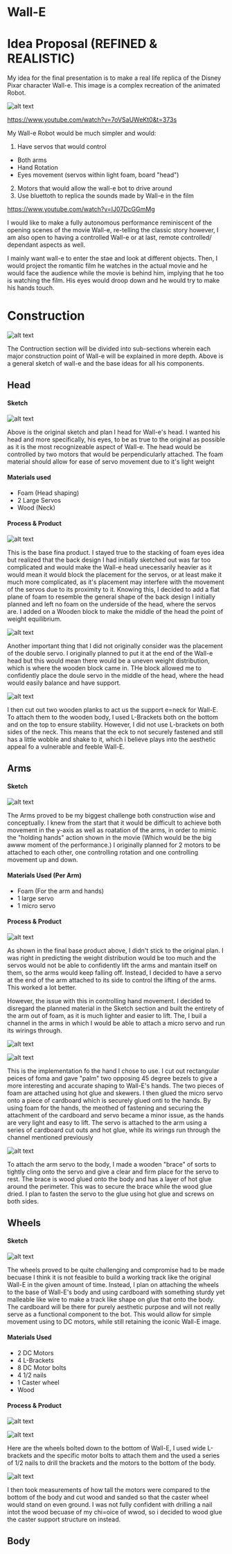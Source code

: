 # Wall-E

# Idea Proposal (REFINED & REALISTIC)

My idea for the final presentation is to make a real life replica of the Disney Pixar character Wall-e. This image is a complex recreation of the animated Robot. 

![alt text](https://github.com/Ahmed-Ismaeili/Proposal/blob/master/Wall-e.jpg)

https://www.youtube.com/watch?v=7oVSaUWeKt0&t=373s

My Wall-e Robot would be much simpler and would:
1) Have servos that would control
- Both arms
- Hand Rotation
- Eyes movement (servos within light foam, board "head")
2) Motors that would allow the wall-e bot to drive around
3) Use bluettoth to replica the sounds made by Wall-e in the film

https://www.youtube.com/watch?v=IJ07DcGGmMg

I would like to make a fully autonomous performance reminiscent of the opening scenes of the movie Wall-e, re-telling the classic story however, I am also open to having a controlled Wall-e or at last, remote controlled/ dependant aspects as well.

I mainly want wall-e to enter the stae and look at different objects. Then, I would project the romantic film he watches in the actual movie and he would face the audience while the movie is behind him, implying that he too is watching the film. His eyes would droop down and he would try to make his hands touch.

# Construction

![alt text](https://github.com/Ahmed-Ismaeili/Wall-E/blob/master/Sketch_General.jpg)

The Contruction section will be divided into sub-sections wherein each major construction point of Wall-e will be explained in more depth. Above is a general sketch of wall-e and the base ideas for all his components.

## Head

#### Sketch

![alt text](https://github.com/Ahmed-Ismaeili/Wall-E/blob/master/Sketch_Head.jpg)

Above is the original sketch and plan I head for Wall-e's head. I wanted his head and more specifically, his eyes, to be as true to the original as possible as it is the most recognizeable aspect of Wall-e. The head would be controlled by two motors that would be perpendicularly attached. The foam material should allow for ease of servo movement due to it's light weight

#### Materials used

- Foam (Head shaping)
- 2 Large Servos
- Wood (Neck)

#### Process & Product

![alt text](https://github.com/Ahmed-Ismaeili/Wall-E/blob/master/Head_Side.jpg)

This is the base fina product. I stayed true to the stacking of foam eyes idea but realized that the back design I had initially sketched out was far too complicated and would make the Wall-e head unecessarily heavier as it would mean it would block the placement for the servos, or at least make it much more complicated, as it's placement may interfere with the movement of the servos due to its proximity to it. Knowing this, I decided to add a flat plane of foam to resemble the general shape of the back design I initially planned and left no foam on the underside of the head, where the servos are. I added on a Wooden block to make the middle of the head the point of weight equilibrium.

![alt text](https://github.com/Ahmed-Ismaeili/Wall-E/blob/master/Head_Flipped.jpg)


Another important thing that I did not originally consider was the placement of the double servo. I originally planned to put it at the end of the Wall-e head but this would mean there would be a uneven weight distribution, which is where the wooden block came in. THe block allowed me to confidently place the doule servo in the middle of the head, where the head would easily balance and have support.

![alt text](https://github.com/Ahmed-Ismaeili/Wall-E/blob/master/Neck_Bottom.jpg)

I then cut out two wooden planks to act us the support e=neck for Wall-E. To attach them to the wooden body, I used L-Brackets both on the bottom and on the top to ensure stability. However, I did not use L-brackets on both sides of the neck. This means that the eck to not securely fastened and still has a little wobble and shake to it, which i believe plays into the aesthetic appeal fo a vulnerable and feeble Wall-E.


## Arms

#### Sketch

![alt text](https://github.com/Ahmed-Ismaeili/Wall-E/blob/master/Sketch_Hands.jpg)

The Arms proved to be my biggest challenge both construction wise and conceptually. I knew from the start that it would be difficult to achieve both movement in the y-axis as well as roatation of the arms, in order to mimic the "holding hands" action shown in the movie (Which would be the big awww moment of the performance.) I originally planned for 2 motors to be attached to each other, one controlling rotation and one controlling movement up and down.

#### Materials Used (Per Arm)

- Foam (For the arm and hands)
- 1 large servo
- 1 micro servo

#### Process & Product

![alt text](https://github.com/Ahmed-Ismaeili/Wall-E/blob/master/Arm.jpg)

As shown in the final base product above, I didn't stick to the original plan. I was right in predicting the weight distribution would be too much and the servos would not be able to confidently lift the arms and mantain itself on them, so the arms would keep falling off. Instead, I decided to have a servo at the end of the arm attached to its side to control the lifting of the arms. This worked a lot better.

However, the issue with this in controlling hand movement. I decided to disregard the planned material in the Sketch section and built the entirety of the arm out of foam, as it is much lighter and easier to lift. The, I buil a channel in the arms in which I would be able to attach a micro servo and run its wirings through. 

![alt text](https://github.com/Ahmed-Ismaeili/Wall-E/blob/master/Arm_Full.jpg)

![alt text](https://github.com/Ahmed-Ismaeili/Wall-E/blob/master/Hand_Servo.jpg)

This is the implementation fo the hand I chose to use. I cut out rectangular peices of foma and gave "palm" two opposing 45 degree bezels to give a more interesting and accurate shaping to Wall-E's hands. The two pieces of foam are attached using hot glue and skewers. I then glued the micro servo onto a piece of cardboard which is securely glued onti to the hands. By using foam for the hands, the meothed of fastening and securing the attachment of the cardboard and servo became a minor issue, as the hands are very light and easy to lift. The servo is attached to the arm using a series of cardboard cut outs and hot glue, while its wirings run through the channel mentioned previously

![alt text](https://github.com/Ahmed-Ismaeili/Wall-E/blob/master/Arm_Brace.jpg)

To attach the arm servo to the body, I made a wooden "brace" of sorts to tightly cling onto the servo and give a clear and firm place for the servo to rest. The brace is wood glued onto the body and has a layer of hot glue around the perimeter. This was to secure the brace while the wood glue dried. I plan to fasten the servo to the glue using hot glue and screws on both sides.

## Wheels

#### Sketch

![alt text](https://github.com/Ahmed-Ismaeili/Wall-E/blob/master/Sketch_Wheels.jpg)

The wheels proved to be quite challenging and compromise had to be made becuase I think it is not feasible to build a working track like the original Wall-E in the given amount of time. Instead, I plan on attaching the wheels to the base of Wall-E's body and using cardboard with something sturdy yet malleable like wire to make a track like shape on glue that onto the body. The cardboard will be there for purely aesthetic purpose and will not really serve as a functional component to the bot. This would allow for simple movement using to DC motors, while still retaining the iconic Wall-E image.

#### Materials Used
- 2 DC Motors
- 4 L-Brackets
- 8 DC Motor bolts
- 4 1/2 nails
- 1 Caster wheel
- Wood

#### Process & Product

![alt text](https://github.com/Ahmed-Ismaeili/Wall-E/blob/master/Wheels.jpg)

![alt text](https://github.com/Ahmed-Ismaeili/Wall-E/blob/master/Wheels_Bolt.jpg)

Here are the wheels bolted down to the bottom of Wall-E, I used wide L-brackets and the specific motor bolts to attach them and the used a series of 1/2 nails to drill the brackets and the motors to the bottom of the body.

![alt text](https://github.com/Ahmed-Ismaeili/Wall-E/blob/master/Caster.jpg)

I then took measurements of how tall the motors were compared to the bottom of the body and cut wood and sanded so that the caster wheel would stand on even ground. I was not fully confident with drilling a nail intot the wood becuase of my chi=oice of wwod, so i decided to wood glue the caster support structure on instead.


## Body


